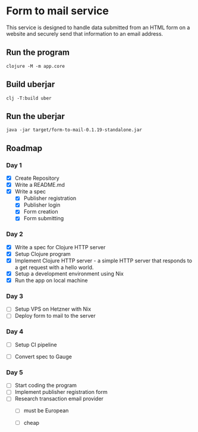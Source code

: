 # Form to mail service

This service is designed to handle data submitted from an HTML form on a website and securely send that information to an email address.

## Run the program

``` shell
clojure -M -m app.core
```

## Build uberjar

``` shell
clj -T:build uber
```

## Run the uberjar

``` shell
java -jar target/form-to-mail-0.1.19-standalone.jar
```

## Roadmap

### Day 1
- [x] Create Repository
- [x] Write a README.md
- [x] Write a spec
     - [x] Publisher registration
     - [x] Publisher login
     - [x] Form creation
     - [x] Form submitting

### Day 2

- [x] Write a spec for Clojure HTTP server
- [x] Setup Clojure program
- [x] Implement Clojure HTTP server - a simple HTTP server that responds to a get request with a hello world.
- [x] Setup a development environment using Nix
- [x] Run the app on local machine

### Day 3

- [ ] Setup VPS on Hetzner with Nix
- [ ] Deploy form to mail to the server

### Day 4

- [ ] Setup CI pipeline
- [ ] Convert spec to Gauge


### Day 5

- [ ] Start coding the program
- [ ] Implement publisher registration form
- [ ] Research transaction email provider
    - [ ] must be European 
    - [ ] cheap

